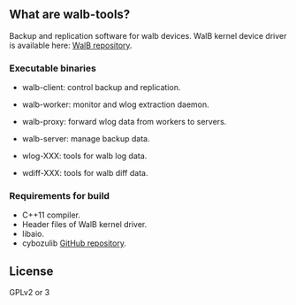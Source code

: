 ## What are walb-tools?

Backup and replication software for walb devices.
WalB kernel device driver is available here: [WalB repository](https://github.com/starpos/walb/).

### Executable binaries

- walb-client: control backup and replication.
- walb-worker: monitor and wlog extraction daemon.
- walb-proxy: forward wlog data from workers to servers.
- walb-server: manage backup data.

- wlog-XXX: tools for walb log data.
- wdiff-XXX: tools for walb diff data.

### Requirements for build

- C++11 compiler.
- Header files of WalB kernel driver.
- libaio.
- cybozulib [GitHub repository](https://github.com/herumi/cybozulib/).

## License

GPLv2 or 3

